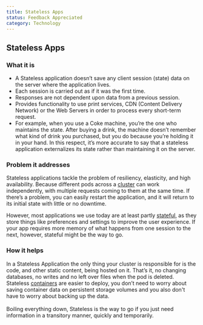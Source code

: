 ```yaml
---
title: Stateless Apps
status: Feedback Appreciated
category: Technology
---
```


## Stateless Apps

### What it is

- A Stateless application doesn’t save any client session (state) data on the server where the application lives.
- Each session is carried out as if it was the first time.
- Responses are not dependent upon data from a previous session.
- Provides functionality to use print services, CDN (Content Delivery Network) or the Web Servers in order to process every short-term request.
- For example, when you use a Coke machine, you’re the one who maintains the state. After buying a drink, the machine doesn’t remember what kind of drink you purchased, but you do because you’re holding it in your hand. In this respect, it’s more accurate to say that a stateless application externalizes its state rather than maintaining it on the server. 

### Problem it addresses

Stateless applications tackle the problem of resiliency, elasticity, and high availability. Because different pods across a [cluster](cluster.md) can work independently, with multiple requests coming to them at the same time.
If there’s a problem, you can easily restart the application, and it will return to its initial state with little or no downtime. 

However, most applications we use today are at least partly [stateful](stateful_apps.md), as they store things like preferences and settings to improve the user experience. If your app requires more memory of what happens from one session to the next, however, stateful might be the way to go.

### How it helps

In a Stateless Application the only thing your cluster is responsible for is the code, and other static content, being hosted on it. That’s it, no changing databases, no writes and no left over files when the pod is deleted. Stateless [containers](container.md) are easier to deploy, you don’t need to worry about saving container data on persistent storage volumes and you also don't have to worry about backing up the data.<br><br>
Boiling everything down, Stateless is the way to go if you just need information in a transitory manner, quickly and temporarily.
